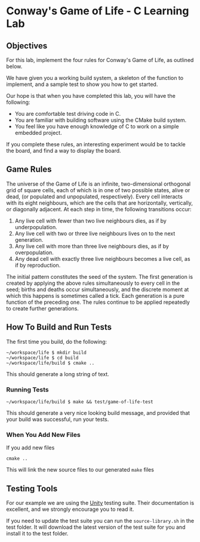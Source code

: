 # Conway's Game of Life - C Learning Lab

## Objectives

For this lab, implement the four rules for Conway's Game of Life, as outlined below.

We have given you a working build system, a skeleton of the function to implement, and a sample test to show you how to get started.

Our hope is that when you have completed this lab, you will have the following:

* You are comfortable test driving code in C.
* You are familiar with building software using the CMake build system.
* You feel like you have enough knowledge of C to work on a simple embedded project.

If you complete these rules, an interesting experiment would be to tackle the board, and find a way to display the board.

## Game Rules
The universe of the Game of Life is an infinite, two-dimensional orthogonal grid of square cells, each of which is in one of two possible states, alive or dead, (or populated and unpopulated, respectively). Every cell interacts with its eight neighbours, which are the cells that are horizontally, vertically, or diagonally adjacent. At each step in time, the following transitions occur:

1. Any live cell with fewer than two live neighbours dies, as if by underpopulation.
2. Any live cell with two or three live neighbours lives on to the next generation.
3. Any live cell with more than three live neighbours dies, as if by overpopulation.
4. Any dead cell with exactly three live neighbours becomes a live cell, as if by reproduction.

The initial pattern constitutes the seed of the system. The first generation is created by applying the above rules simultaneously to every cell in the seed; births and deaths occur simultaneously, and the discrete moment at which this happens is sometimes called a tick. Each generation is a pure function of the preceding one. The rules continue to be applied repeatedly to create further generations.

## How To Build and Run Tests

The first time you build, do the following:

    ~/workspace/life $ mkdir build
    ~/workspace/life $ cd build
    ~/workspace/life/build $ cmake ..

This should generate a long string of text.

### Running Tests

    ~/workspace/life/build $ make && test/game-of-life-test

This should generate a very nice looking build message, and provided that your build was successful, run your tests.

### When You Add New Files

If you add new files

    cmake ..

This will link the new source files to our generated `make` files

## Testing Tools

For our example we are using the [Unity](https://github.com/ThrowTheSwitch/Unity) testing suite.  Their documentation is excellent, and we strongly encourage you to read it.

If you need to update the test suite you can run the `source-library.sh` in the test folder.  It will download the latest version of the test suite for you and install it to the test folder.